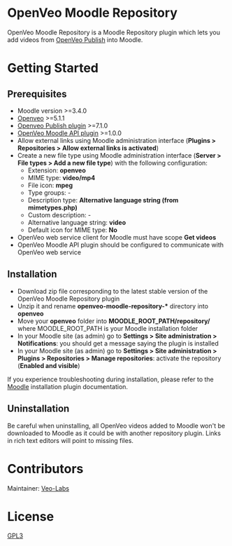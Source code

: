 # OpenVeo Moodle Repository

OpenVeo Moodle Repository is a Moodle Repository plugin which lets you add videos from [OpenVeo Publish](https://github.com/veo-labs/openveo-publish) into Moodle.

# Getting Started

## Prerequisites

- Moodle version >=3.4.0
- [Openveo](https://github.com/veo-labs/openveo-core) >=5.1.1
- [Openveo Publish plugin](https://github.com/veo-labs/openveo-publish) >=7.1.0
- [OpenVeo Moodle API plugin](https://github.com/veo-labs/openveo-moodle-api) >=1.0.0
- Allow external links using Moodle administration interface (**Plugins > Repositories > Allow external links is activated**)
- Create  a new file type using Moodle administration interface (**Server > File types > Add a new file type**) with the following configuration:
    - Extension: **openveo**
    - MIME type: **video/mp4**
    - File icon: **mpeg**
    - Type groups: -
    - Description type: **Alternative language string (from mimetypes.php)**
    - Custom description: -
    - Alternative language string: **video**
    - Default icon for MIME type: **No**
- OpenVeo web service client for Moodle must have scope **Get videos**
- OpenVeo Moodle API plugin should be configured to communicate with OpenVeo web service

## Installation

- Download zip file corresponding to the latest stable version of the OpenVeo Moodle Repository plugin
- Unzip it and rename **openveo-moodle-repository-\*** directory into **openveo**
- Move your **openveo** folder into **MOODLE_ROOT_PATH/repository/** where MOODLE_ROOT_PATH is your Moodle installation folder
- In your Moodle site (as admin) go to **Settings > Site administration > Notifications**: you should get a message saying the plugin is installed
- In your Moodle site (as admin) go to **Settings > Site administration > Plugins > Repositories > Manage repositories**: activate the repository (**Enabled and visible**)

If you experience troubleshooting during installation, please refer to the [Moodle](https://docs.moodle.org) installation plugin documentation.

## Uninstallation

Be careful when uninstalling, all OpenVeo videos added to Moodle won't be downloaded to Moodle as it could be with another repository plugin. Links in rich text editors will point to missing files.

# Contributors

Maintainer: [Veo-Labs](http://www.veo-labs.com/)

# License

[GPL3](http://www.gnu.org/licenses/gpl.html)
